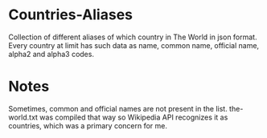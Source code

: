 # Countries-Aliases
Collection of different aliases of which country in The World in json format. 
Every country at limit has such data as name, common name, official name, alpha2 and alpha3 codes.


# Notes
Sometimes, common and official names are not present in the list.
the-world.txt was compiled that way so Wikipedia API recognizes it as countries, which was a primary concern for me.